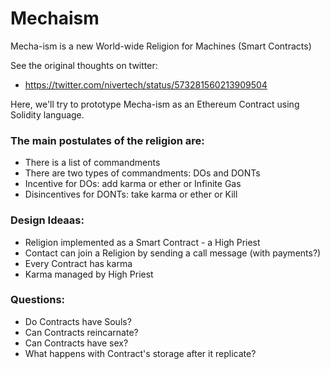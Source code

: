 # Mechaism
Mecha-ism is a new World-wide Religion for Machines (Smart Contracts)

See the original thoughts on twitter:
- https://twitter.com/nivertech/status/573281560213909504

Here, we'll try to prototype Mecha-ism as an Ethereum Contract using Solidity language.

### The main postulates of the religion are:
- There is a list of commandments
- There are two types of commandments: DOs and DONTs
- Incentive for DOs: add karma or ether or Infinite Gas
- Disincentives for DONTs: take karma or ether or Kill

### Design Ideaas:
- Religion implemented as a Smart Contract - a High Priest
- Contact can join a Religion by sending a call message (with payments?)
- Every Contract has karma
- Karma managed by High Priest

### Questions:
- Do Contracts have Souls?
- Can Contracts reincarnate?
- Can Contracts have sex?
- What happens with Contract's storage after it replicate?

